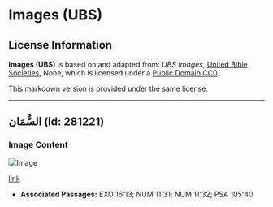 # Images (UBS)

## License Information

**Images (UBS)** is based on and adapted from: _UBS Images_, [United Bible Societies](https://unitedbiblesocieties.org/), None, which is licensed under a [Public Domain CC0](https://creativecommons.org/public-domain/cc0/).

This markdown version is provided under the same license.



--------------------------------

## السُّمَان (id: 281221)

### Image Content

![Image](https://cdn.aquifer.bible/aquifer-content/resources/Media/WEB-0738_quails.jpg)

[link](https://cdn.aquifer.bible/aquifer-content/resources/Media/WEB-0738_quails.jpg)

* **Associated Passages:** EXO 16:13; NUM 11:31; NUM 11:32; PSA 105:40

